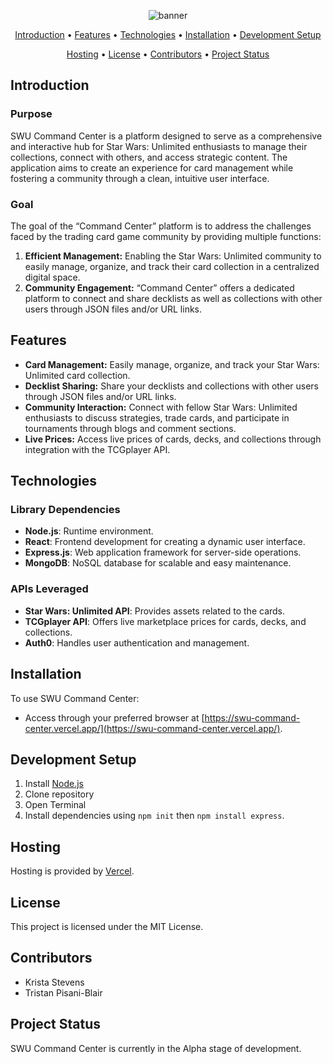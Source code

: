 <div align="center">

![banner](https://github.com/krowley011/SWU-Command-Center/assets/100614517/cc821e22-614a-41b5-bd2a-17c21eaa0a2d)

[Introduction](#introduction) • [Features](#features) • [Technologies](#technologies) • [Installation](#installation) • [Development Setup](#development-setup)

[Hosting](#hosting) • [License](#license) • [Contributors](#contributors) • [Project Status](#project-status)

</div>

## Introduction

### Purpose
SWU Command Center is a platform designed to serve as a comprehensive and interactive hub for Star Wars: Unlimited enthusiasts to manage their collections, connect with others, and access strategic content. The application aims to create an experience for card management while fostering a community through a clean, intuitive user interface.

### Goal
The goal of the “Command Center” platform is to address the challenges faced by the trading card game community by providing multiple functions:

1. **Efficient Management:** Enabling the Star Wars: Unlimited community to easily manage, organize, and track their card collection in a centralized digital space.
2. **Community Engagement:** “Command Center” offers a dedicated platform to connect and share decklists as well as collections with other users through JSON files and/or URL links.

## Features

- **Card Management:** Easily manage, organize, and track your Star Wars: Unlimited card collection.
- **Decklist Sharing:** Share your decklists and collections with other users through JSON files and/or URL links.
- **Community Interaction:** Connect with fellow Star Wars: Unlimited enthusiasts to discuss strategies, trade cards, and participate in tournaments through blogs and comment sections.
- **Live Prices:** Access live prices of cards, decks, and collections through integration with the TCGplayer API.

## Technologies

### Library Dependencies

- **Node.js**: Runtime environment.
- **React**: Frontend development for creating a dynamic user interface.
- **Express.js**: Web application framework for server-side operations.
- **MongoDB**: NoSQL database for scalable and easy maintenance.

### APIs Leveraged

- **Star Wars: Unlimited API**: Provides assets related to the cards.
- **TCGplayer API**: Offers live marketplace prices for cards, decks, and collections.
- **Auth0**: Handles user authentication and management.

## Installation

To use SWU Command Center:

 - Access through your preferred browser at [https://swu-command-center.vercel.app/](https://swu-command-center.vercel.app/).

## Development Setup

1. Install [Node.js](https://nodejs.org)
2. Clone repository
3. Open Terminal
4. Install dependencies using `npm init` then `npm install express`.

## Hosting

Hosting is provided by [Vercel](https://vercel.com/).

## License

This project is licensed under the MIT License.

## Contributors

- Krista Stevens
- Tristan Pisani-Blair

## Project Status

SWU Command Center is currently in the Alpha stage of development.
